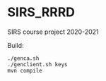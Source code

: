 # SIRS_RRRD
SIRS course project 2020-2021

Build:
```
./genca.sh
./genclient.sh keys
mvn compile
```
